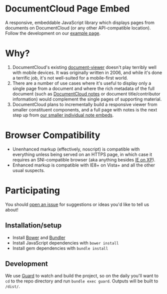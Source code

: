 # DocumentCloud Page Embed

A responsive, embeddable JavaScript library which displays pages from documents on DocumentCloud (or any other API-compatible location). Follow the development on our [example page](http://documentcloud.github.io/documentcloud-pages/).

# Why?

1. DocumentCloud's existing [document-viewer](https://github.com/documentcloud/document-viewer) doesn't play terribly well with mobile devices. It was originally written in 2006, and while it's done a terrific job, it's not well-suited for a mobile-first world.
2. There are a number of use cases where it's useful to display only a single page from a document and where the rich metadata of the full document (such as [DocumentCloud notes](https://www.documentcloud.org/help/notes) or document title/contributor information) would complement the single pages of supporting material.
3. DocumentCloud plans to incrementally build a responsive viewer from smaller constituent components, and a full page with notes is the next step up from [our smaller individual note embeds](https://www.documentcloud.org/help/notes).

# Browser Compatibility

* Unenhanced markup (effectively, noscript) is compatible with everything unless being served on an HTTPS page, in which case it requires an SNI-compatible browser (aka anything besides [IE on XP](https://github.com/documentcloud/documentcloud/issues/278)).
* Enhanced markup is compatible with IE8+ on Vista+ and all the other usual suspects.

# Participating

You should [open an issue](https://github.com/documentcloud/documentcloud-pages/issues) for suggestions or ideas you'd like to tell us about!

## Installation/setup

* Install [Bower](http://bower.io) and [Bundler](http://bundler.io/)
* Install JavaScript dependencies with `bower install`
* Install gem dependencies with `bundle install`

## Development

We use [Guard](https://github.com/guard/guard) to watch and build the project, so on the daily you'll want to `cd` to the repo directory and run `bundle exec guard`. Outputs will be built to `/dist/`.
